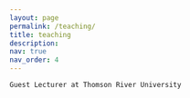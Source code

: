 ```yaml
---
layout: page
permalink: /teaching/
title: teaching
description:
nav: true
nav_order: 4
---
```


    Guest Lecturer at Thomson River University
    
